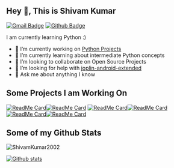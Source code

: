 ## Hey 👋, This is Shivam Kumar
[![Gmail Badge](https://img.shields.io/badge/-kumar.shivam.jarvis@gmail.com-c14438?style=flat&logo=Gmail&logoColor=white&link=mailto:kumar.shivam.jarvis@gmail.com)](mailto:kumar.shivam.jarvis@gmail.com) [![Github Badge](https://img.shields.io/badge/-ShivamKumar2002-grey?style=flat&logo=github&logoColor=white&link=https://github.com/ShivamKumar2002/)](https://www.github.com/ShivamKumar2002/)
<p align='left'>I am currently learning Python :)</p>

- 🔭 I’m currently working on [Python Projects](https://github.com/ShivamKumar2002/python-core-projects-hyperskill)
- 🌱 I’m currently learning about intermediate Python concepts
- 👯 I’m looking to collaborate on Open Source Projects
- 🤔 I’m looking for help with [joplin-android-extended](https://github.com/ShivamKumar2002/joplin-android-extended)
- 💬 Ask me about anything I know

## Some Projects I am Working On
[![ReadMe Card](https://github-readme-stats.vercel.app/api/pin/?username=ShivamKumar2002&repo=python-core-projects-hyperskill&theme=react&bg_color=45,000428,004e92)](https://github.com/ShivamKumar2002/python-core-projects-hyperskill)[![ReadMe Card](https://github-readme-stats.vercel.app/api/pin/?username=ShivamKumar2002&repo=joplin-android-extended&theme=react&bg_color=45,000428,004e92)](https://github.com/ShivamKumar2002/joplin-android-extended)
[![ReadMe Card](https://github-readme-stats.vercel.app/api/pin/?username=ShivamKumar2002&repo=Coursera_Machine-Learning&theme=react&bg_color=45,000428,004e92)](https://github.com/ShivamKumar2002/Coursera_Machine-Learning)[![ReadMe Card](https://github-readme-stats.vercel.app/api/pin/?username=ShivamKumar2002&repo=configs&theme=react&bg_color=45,000428,004e92)](https://github.com/ShivamKumar2002/configs)
[![ReadMe Card](https://github-readme-stats.vercel.app/api/pin/?username=ShivamKumar2002&repo=m4st3r-4.14-violet&theme=react&bg_color=45,000428,004e92)](https://github.com/ShivamKumar2002/m4st3r-4.14-violet)[![ReadMe Card](https://github-readme-stats.vercel.app/api/pin/?username=ShivamKumar2002&repo=kernel-scripts&theme=react&bg_color=45,000428,004e92)](https://github.com/ShivamKumar2002/kernel-scripts)

## Some of my Github Stats
<p align=left> <img src=https://komarev.com/ghpvc/?username=ShivamKumar2002 alt=ShivamKumar2002 /> </p>

[![Github stats](https://github-readme-stats.vercel.app/api?username=ShivamKumar2002&show_icons=true&include_all_commits=true&count_private=true&theme=react&bg_color=45,000428,004e92)](https://github.com/ShivamKumar2002?tab=repositories)


<!--
**ShivamKumar2002/ShivamKumar2002** is a ✨ _special_ ✨ repository because its `README.md` (this file) appears on your GitHub profile.

Here are some ideas to get you started:

- 🔭 I’m currently working on ...
- 🌱 I’m currently learning ...
- 👯 I’m looking to collaborate on ...
- 🤔 I’m looking for help with ...
- 💬 Ask me about ...
- 📫 How to reach me: ...
- 😄 Pronouns: ...
- ⚡ Fun fact: ...
-->
